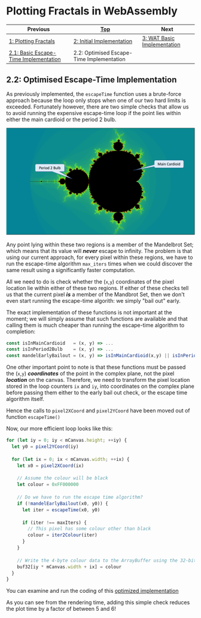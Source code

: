 # Plotting Fractals in WebAssembly

| Previous | [Top](/chriswhealy/plotting-fractals-in-webassembly) | Next
|---|---|---
| [1: Plotting Fractals](../../01%20Plotting%20Fractals/) | [2: Initial Implementation](../) | [3: WAT Basic Implementation](../../03%20WAT%20Basic%20Implementation/)
| [2.1: Basic Escape-Time Implementation](../01/) | 2.2: Optimised Escape-Time Implementation |

## 2.2: Optimised Escape-Time Implementation

As previously implemented, the `escapeTime` function uses a brute-force approach because the loop only stops when one of our two hard limits is exceeded.
Fortunately however, there are two simple checks that allow us to avoid running the expensive escape-time loop if the point lies within either the main cardioid or the period 2 bulb.

![Mandelbrot Regions](/assets/chriswhealy/Mandelbrot%20Regions.png)

Any point lying within these two regions is a member of the Mandelbrot Set; which means that its value will ***never*** escape to infinity.
The problem is that using our current approach, for every pixel within these regions, we have to run the escape-time algorithm `max_iters` times when we could discover the same result using a significantly faster computation.

All we need to do is check whether the (`x`,`y`) coordinates of the pixel location lie within either of these two regions.
If either of these checks tell us that the current pixel ***is*** a member of the Mandbrot Set, then we don't even start running the escape-time algorith: we simply "bail out" early.

The exact implementation of these functions is not important at the moment; we will simply assume that such functions are available and that calling them is much cheaper than running the escape-time algorithm to completion:

```javascript
const isInMainCardioid   = (x, y) => ...
const isInPeriod2Bulb    = (x, y) => ...
const mandelEarlyBailout = (x, y) => isInMainCardioid(x,y) || isInPeriod2Bulb(x,y)
```

One other important point to note is that these functions must be passed the (`x`,`y`) ***coordinates*** of the point in the complex plane, not the pixel ***location*** on the canvas.
Therefore, we need to transform the pixel location stored in the loop counters `ix` and `iy`, into coordinates on the complex plane before passing them either to the early bail out check, or the escape time algorithm itself.

Hence the calls to `pixel2XCoord` and `pixel2YCoord` have been moved out of function `escapeTime()`

Now, our more efficient loop looks like this:

```javascript
for (let iy = 0; iy < mCanvas.height; ++iy) {
  let y0 = pixel2YCoord(iy)

  for (let ix = 0; ix < mCanvas.width; ++ix) {
    let x0 = pixel2XCoord(ix)

    // Assume the colour will be black
    let colour = 0xFF000000

    // Do we have to run the escape time algorithm?
    if (!mandelEarlyBailout(x0, y0)) {
      let iter = escapeTime(x0, y0)

      if (iter !== maxIters) {
        // This pixel has some colour other than black
        colour = iter2Colour(iter)
      }
    }

    // Write the 4-byte colour data to the ArrayBuffer using the 32-bit overlay
    buf32[iy * mCanvas.width + ix] = colour
  }
}
```

You can examine and run the coding of this [optimized implementation](optimised-implementation.html)

As you can see from the rendering time, adding this simple check reduces the plot time by a factor of between 5 and 6!
